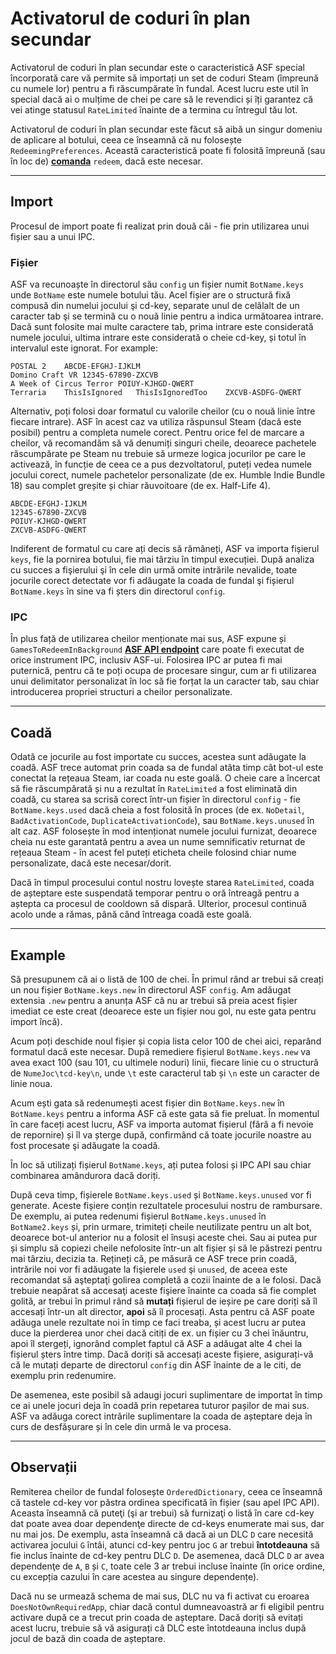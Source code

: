 # Activatorul de coduri în plan secundar

Activatorul de coduri în plan secundar este o caracteristică ASF special încorporată care vă permite să importați un set de coduri Steam (împreună cu numele lor) pentru a fi răscumpărate în fundal. Acest lucru este util în special dacă ai o mulțime de chei pe care să le revendici și îți garantez că vei atinge statusul `RateLimited` **[](https://github.com/JustArchiNET/ArchiSteamFarm/wiki/FAQ#what-is-the-meaning-of-status-when-redeeming-a-key)** înainte de a termina cu întregul tău lot.

Activatorul de coduri în plan secundar este făcut să aibă un singur domeniu de aplicare al botului, ceea ce înseamnă că nu folosește `RedeemingPreferences`. Această caracteristică poate fi folosită împreună (sau în loc de) **[comanda](https://github.com/JustArchiNET/ArchiSteamFarm/wiki/Commands)** `redeem`, dacă este necesar.

---

## Import

Procesul de import poate fi realizat prin două căi - fie prin utilizarea unui fișier sau a unui IPC.

### Fișier

ASF va recunoaște în directorul său `config` un fișier numit `BotName.keys` unde `BotName` este numele botului tău. Acel fișier are o structură fixă compusă din numelui jocului şi cd-key, separate unul de celălalt de un caracter tab şi se termină cu o nouă linie pentru a indica următoarea intrare. Dacă sunt folosite mai multe caractere tab, prima intrare este considerată numele jocului, ultima intrare este considerată o cheie cd-key, și totul în intervalul este ignorat. For example:

```text
POSTAL 2    ABCDE-EFGHJ-IJKLM
Domino Craft VR 12345-67890-ZXCVB
A Week of Circus Terror POIUY-KJHGD-QWERT
Terraria    ThisIsIgnored   ThisIsIgnoredToo    ZXCVB-ASDFG-QWERT
```

Alternativ, poți folosi doar formatul cu valorile cheilor (cu o nouă linie între fiecare intrare). ASF în acest caz va utiliza răspunsul Steam (dacă este posibil) pentru a completa numele corect. Pentru orice fel de marcare a cheilor, vă recomandăm să vă denumiți singuri cheile, deoarece pachetele răscumpărate pe Steam nu trebuie să urmeze logica jocurilor pe care le activează, în funcție de ceea ce a pus dezvoltatorul, puteți vedea numele jocului corect, numele pachetelor personalizate (de ex. Humble Indie Bundle 18) sau complet greșite și chiar răuvoitoare (de ex. Half-Life 4).

```text
ABCDE-EFGHJ-IJKLM
12345-67890-ZXCVB
POIUY-KJHGD-QWERT
ZXCVB-ASDFG-QWERT
```

Indiferent de formatul cu care ați decis să rămâneți, ASF va importa fișierul `keys`, fie la pornirea botului, fie mai târziu în timpul execuției. După analiza cu succes a fişierului şi în cele din urmă omite intrările nevalide, toate jocurile corect detectate vor fi adăugate la coada de fundal şi fișierul `BotName.keys` în sine va fi șters din directorul `config`.

### IPC

În plus față de utilizarea cheilor menționate mai sus, ASF expune și `GamesToRedeemInBackground` **[ASF API endpoint](https://github.com/JustArchiNET/ArchiSteamFarm/wiki/IPC#asf-api)** care poate fi executat de orice instrument IPC, inclusiv ASF-ui. Folosirea IPC ar putea fi mai puternică, pentru că te poți ocupa de procesare singur, cum ar fi utilizarea unui delimitator personalizat în loc să fie forțat la un caracter tab, sau chiar introducerea propriei structuri a cheilor personalizate.

---

## Coadă

Odată ce jocurile au fost importate cu succes, acestea sunt adăugate la coadă. ASF trece automat prin coada sa de fundal atâta timp cât bot-ul este conectat la rețeaua Steam, iar coada nu este goală. O cheie care a încercat să fie răscumpărată și nu a rezultat în `RateLimited` a fost eliminată din coadă, cu starea sa scrisă corect într-un fișier în directorul `config` - fie `BotName.keys.used` dacă cheia a fost folosită în proces (de ex. `NoDetail`, `BadActivationCode`, `DuplicateActivationCode`), sau `BotName.keys.unused` în alt caz. ASF folosește în mod intenționat numele jocului furnizat, deoarece cheia nu este garantată pentru a avea un nume semnificativ returnat de rețeaua Steam - în acest fel puteți eticheta cheile folosind chiar nume personalizate, dacă este necesar/dorit.

Dacă în timpul procesului contul nostru lovește starea `RateLimited`, coada de așteptare este suspendată temporar pentru o oră întreagă pentru a aștepta ca procesul de cooldown să dispară. Ulterior, procesul continuă acolo unde a rămas, până când întreaga coadă este goală.

---

## Example

Să presupunem că ai o listă de 100 de chei. În primul rând ar trebui să creați un nou fișier `BotName.keys.new` în directorul ASF `config`. Am adăugat extensia `.new` pentru a anunța ASF că nu ar trebui să preia acest fișier imediat ce este creat (deoarece este un fișier nou gol, nu este gata pentru import încă).

Acum poți deschide noul fișier și copia lista celor 100 de chei aici, reparând formatul dacă este necesar. După remediere fișierul `BotName.keys.new` va avea exact 100 (sau 101, cu ultimele noduri) linii, fiecare linie cu o structură de `NumeJoc\tcd-key\n`, unde `\t` este caracterul tab și `\n` este un caracter de linie noua.

Acum ești gata să redenumești acest fișier din `BotName.keys.new` în `BotName.keys` pentru a informa ASF că este gata să fie preluat. În momentul în care faceți acest lucru, ASF va importa automat fișierul (fără a fi nevoie de repornire) și îl va șterge după, confirmând că toate jocurile noastre au fost procesate şi adăugate la coadă.

În loc să utilizați fișierul `BotName.keys`, ați putea folosi și IPC API sau chiar combinarea amândurora dacă doriți.

După ceva timp, fișierele `BotName.keys.used` și `BotName.keys.unused` vor fi generate. Aceste fișiere conțin rezultatele procesului nostru de rambursare. De exemplu, ai putea redenumi fișierul `BotName.keys.unused` în `BotName2.keys` și, prin urmare, trimiteți cheile neutilizate pentru un alt bot, deoarece bot-ul anterior nu a folosit el însuși aceste chei. Sau ai putea pur și simplu să copiezi cheile nefolosite într-un alt fișier și să le păstrezi pentru mai târziu, decizia ta. Rețineți că, pe măsură ce ASF trece prin coadă, intrările noi vor fi adăugate la fişierele `used` şi `unused`, de aceea este recomandat să aşteptaţi golirea completă a cozii înainte de a le folosi. Dacă trebuie neapărat să accesaţi aceste fişiere înainte ca coada să fie complet golită, ar trebui în primul rând să **mutați** fișierul de ieșire pe care doriți să îl accesați într-un alt director, **apoi** să îl procesați. Asta pentru că ASF poate adăuga unele rezultate noi în timp ce faci treaba, și acest lucru ar putea duce la pierderea unor chei dacă citiți de ex. un fișier cu 3 chei înăuntru, apoi îl stergeți, ignorând complet faptul că ASF a adăugat alte 4 chei la fișierul șters între timp. Dacă doriți să accesați aceste fișiere, asigurați-vă că le mutați departe de directorul `config` din ASF înainte de a le citi, de exemplu prin redenumire.

De asemenea, este posibil să adaugi jocuri suplimentare de importat în timp ce ai unele jocuri deja în coadă prin repetarea tuturor pașilor de mai sus. ASF va adăuga corect intrările suplimentare la coada de așteptare deja în curs de desfășurare și în cele din urmă le va procesa.

---

## Observații

Remiterea cheilor de fundal folosește `OrderedDictionary`, ceea ce înseamnă că tastele cd-key vor păstra ordinea specificată în fișier (sau apel IPC API). Aceasta înseamnă că puteţi (şi ar trebui) să furnizaţi o listă în care cd-key dat poate avea doar dependenţe directe de cd-keys enumerate mai sus, dar nu mai jos. De exemplu, asta înseamnă că dacă ai un DLC `D` care necesită activarea jocului `G` întâi, atunci cd-key pentru joc `G` ar trebui **întotdeauna** să fie inclus înainte de cd-key pentru DLC `D`. De asemenea, dacă DLC `D` ar avea dependenţe de `A`, `B` și `C`, toate cele 3 ar trebui incluse înainte (în orice ordine, cu excepția cazului în care acestea au singure dependențe).

Dacă nu se urmează schema de mai sus, DLC nu va fi activat cu eroarea `DoesNotOwnRequiredApp`, chiar dacă contul dumneavoastră ar fi eligibil pentru activare după ce a trecut prin coada de așteptare. Dacă doriți să evitați acest lucru, trebuie să vă asigurați că DLC este întotdeauna inclus după jocul de bază din coada de așteptare.